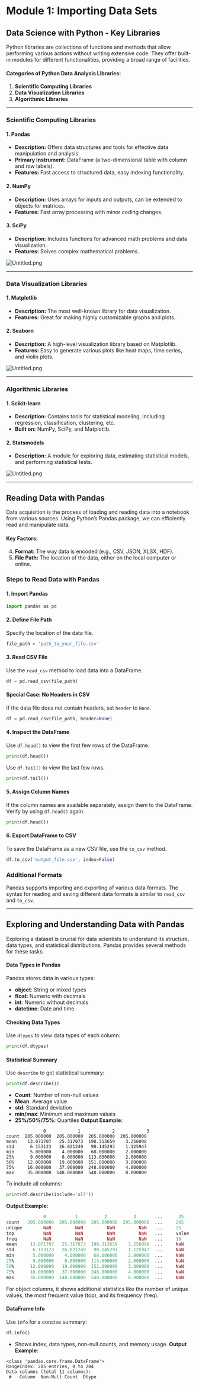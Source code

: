 

# Module 1: Importing Data Sets
## Data Science with Python - Key Libraries
Python libraries are collections of functions and methods that allow performing various actions without writing extensive code. They offer built-in modules for different functionalities, providing a broad range of facilities.
#### Categories of Python Data Analysis Libraries:
1. **Scientific Computing Libraries**
2. **Data Visualization Libraries**
3. **Algorithmic Libraries**

___
### Scientific Computing Libraries
#### 1. **Pandas**
- **Description:** Offers data structures and tools for effective data manipulation and analysis.
- **Primary Instrument:** DataFrame (a two-dimensional table with column and row labels).
- **Features:** Fast access to structured data, easy indexing functionality.
#### 2. **NumPy**
- **Description:** Uses arrays for inputs and outputs, can be extended to objects for matrices.
- **Features:** Fast array processing with minor coding changes.
#### 3. **SciPy**
- **Description:** Includes functions for advanced math problems and data visualization.
- **Features:** Solves complex mathematical problems.

![Untitled.png](https://prod-files-secure.s3.us-west-2.amazonaws.com/03e82b26-cccb-4906-bb56-adabcbdc0655/997ac361-58a8-4f04-bb0f-79fea4baa761/Untitled.png?X-Amz-Algorithm=AWS4-HMAC-SHA256&X-Amz-Content-Sha256=UNSIGNED-PAYLOAD&X-Amz-Credential=ASIAZI2LB466T735YPAX%2F20250201%2Fus-west-2%2Fs3%2Faws4_request&X-Amz-Date=20250201T151527Z&X-Amz-Expires=3600&X-Amz-Security-Token=IQoJb3JpZ2luX2VjEM7%2F%2F%2F%2F%2F%2F%2F%2F%2F%2FwEaCXVzLXdlc3QtMiJHMEUCIQCfozWXJ395N%2FczxLT7WdwBQoppsEiEWXZDsKymfZVSEgIgdHhxJwPz3dLDCGdGvOiizm1CZtpLwVlqrxz1kfXe%2FEUqiAQI1%2F%2F%2F%2F%2F%2F%2F%2F%2F%2F%2FARAAGgw2Mzc0MjMxODM4MDUiDEXvU%2BwC8G7XJfIgNyrcA44OsGJ8kYM1NABGoq2mI5pszEl%2BkjDpmdDZHFix7tr2CL5Lc0qUpWZgZXWOxUtJOYxvlbeX%2BXoVb8lhpMKStBPP9WtfUzrVgYPZ%2BdLhEvi53wZgDDc%2BbMo6%2FWHjof9hGQBXzSxziQsYkA%2FEkdsch0wV8Kg4uC6rMrvbBy6VOxYDV3GlL7l3DE%2B6%2BK6xTndgHJcz7kcP03%2FmF%2BvHyUmyiE6rxDYlelY%2FWj68AuvrrROWidaFAqvbj7w4AA6m2%2B6hsx0z0P88rWvv6N3QeTKMctxHvaPQcvU3h5P1QJnWdxVvHkY6vnatJAyr56RVTOYJEg9S4a1nM1tr35KNLs2aXtwL4%2Fq51cnI8fo2IRy7%2FN6P9nVzQU5GpcBL93UYMfOjXHi0NoV%2Fu9oVrYTCQVdT3qNsbB%2FGCsjClLz3zzHBkIKAJz5OeW68WzdxEs6zape01zjXYqFhOUmbzxlUauh7O6099WJaOAMm7fRmuTozoaBwz%2Fk%2BFFmaZgeiHfsDQOjPQqdwqGtxSgBoh6LT80RsJU%2BWLvmbMWe6AWXH5VpnqMq2ftpDmF8LGAgeydCDZdeE0XKssWrLohSv1MeMQWkSm9GHfldgj77B6Yhiev7soxGJid7mx6F%2FYCMEGePXMPvJ%2BLwGOqUBtWg5pUnUedI2BVKjewxwydvuD5UUiO1asu0%2BpRTBUC8CuPAQ5LG9Eoh5qYPiH8WVVXlMBCn6w59o%2F29Jljdwg4zS0K37tw7BtU4x2qkTBXMPX36QFDwcUThb37VPhj68ZdkiUvhFOtb5j2BC%2FYbidfNzxp6LVK0%2B1VhxC84WtqFoXT02pTt0fjuLe7vCKw8s1gW7dPTcymDOdBDwgE%2FLtzMz0qlO&X-Amz-Signature=af5d85b09fac025f1f1556c15f927abbd99c6c9b94000e909281ad2ce16a9054&X-Amz-SignedHeaders=host&x-id=GetObject)
___
### Data Visualization Libraries
#### 1. **Matplotlib**
- **Description:** The most well-known library for data visualization.
- **Features:** Great for making highly customizable graphs and plots.
#### 2. **Seaborn**
- **Description:** A high-level visualization library based on Matplotlib.
- **Features:** Easy to generate various plots like heat maps, time series, and violin plots.

![Untitled.png](https://prod-files-secure.s3.us-west-2.amazonaws.com/03e82b26-cccb-4906-bb56-adabcbdc0655/733d1e42-5a53-4fd8-90c1-3d85254369a6/Untitled.png?X-Amz-Algorithm=AWS4-HMAC-SHA256&X-Amz-Content-Sha256=UNSIGNED-PAYLOAD&X-Amz-Credential=ASIAZI2LB4663EZ56EQK%2F20250201%2Fus-west-2%2Fs3%2Faws4_request&X-Amz-Date=20250201T151526Z&X-Amz-Expires=3600&X-Amz-Security-Token=IQoJb3JpZ2luX2VjEM7%2F%2F%2F%2F%2F%2F%2F%2F%2F%2FwEaCXVzLXdlc3QtMiJGMEQCIEE9XfOuK32%2BH8RzE3Y8FxiOhH%2FUHet0qKhSHb2H3meLAiBHRvpVuJAgOYhvXr3Eh8MksdZi8lWTE0%2BYNUOasTgyZCqIBAjX%2F%2F%2F%2F%2F%2F%2F%2F%2F%2F8BEAAaDDYzNzQyMzE4MzgwNSIMYK6c7NfRzFqqFmGMKtwDs%2FlG1dsBj64kisZJlRsvgxHY0MRY6KCeQMmas4RpWrCKQdRBzWbUJFWwnOBeLZ%2Bwdl4yt1K33dKNq%2Fc7Au5r%2BJQ7z%2Fx5iPCKIqWHe82UTAqinNH5at8eecLLmJTVb9wCKTKdMIk4domQRk0%2BkxexmSy8mUII0n1FnfqUXBQCOwXpLdHMljr%2FloeMVRPh8aFEMKcS29wnZ1kNApy4kXcydW1tE4UCeDu0WNQ0BZ%2F1GtIzOyoAVNPNI09Np5FghudreHzFowLRdJO9wuXHmhJII7URsBbUNKGVwiU6SqKZH%2B7kLhYPogWwTSDlcCzYhMjdyAFXSuuNQ5UVHV%2Bf6HspWTl%2FJeZ%2BUcfaQiAmg5Ahl0aMO2oz78tY%2Fwo3YxO0b%2B1Qv5AaxGgXNBLW02uweUkjczuriEI69Ym8TjYkrfsn4nxeOBPAkvzTT1ku6WgCoCwbc9CvSIwSZbb6AJNMh%2BLyOH49ta1hez%2FSorx9uuqV9mUTuB3Vf8YFyPu6AuyZRVt8BWvabIED4x%2BCtRpXS9JXs361GuGoSb5EL2TW4lp24xFVxZp4f%2BrTt%2FVjyF6Bc%2BLGtq8FiB2mgyjxpTX4Mf827fhW24rMjbIutOgkjP1clFW1eI5S49UOPTWio34w0sr4vAY6pgGE3AKkaOAVkdli1WMh%2BqWDUyn3d%2F8t6L14bIl3jFaepxFrwpkh67zr6KfUq5h078N2nxeH%2FQCcKV91O1yjqscuMpa%2FinKrTbCTsr4sxXnouGTEzEZp%2Btj2KXlgvMCnE%2BQlyZ6Ma4AhXrnszWUdYnlki2jVgkjn8LDS%2BeBvjNpfV9x%2FTyut%2B9fqvNoPLjdtHfDmoHewjGmjJYw2uzqGlGaQNbsmH%2BQb&X-Amz-Signature=5ee8c7643bd9228be5b3b42e49bed4f41fa09fabdd0577d508828c86f5c682c7&X-Amz-SignedHeaders=host&x-id=GetObject)
___
### Algorithmic Libraries
#### 1. **Scikit-learn**
- **Description:** Contains tools for statistical modeling, including regression, classification, clustering, etc.
- **Built on:** NumPy, SciPy, and Matplotlib.
#### 2. **Statsmodels**
- **Description:** A module for exploring data, estimating statistical models, and performing statistical tests.

![Untitled.png](https://prod-files-secure.s3.us-west-2.amazonaws.com/03e82b26-cccb-4906-bb56-adabcbdc0655/c62885f5-417d-4179-834f-d68f8f2bdf39/Untitled.png?X-Amz-Algorithm=AWS4-HMAC-SHA256&X-Amz-Content-Sha256=UNSIGNED-PAYLOAD&X-Amz-Credential=ASIAZI2LB4663EZ56EQK%2F20250201%2Fus-west-2%2Fs3%2Faws4_request&X-Amz-Date=20250201T151526Z&X-Amz-Expires=3600&X-Amz-Security-Token=IQoJb3JpZ2luX2VjEM7%2F%2F%2F%2F%2F%2F%2F%2F%2F%2FwEaCXVzLXdlc3QtMiJGMEQCIEE9XfOuK32%2BH8RzE3Y8FxiOhH%2FUHet0qKhSHb2H3meLAiBHRvpVuJAgOYhvXr3Eh8MksdZi8lWTE0%2BYNUOasTgyZCqIBAjX%2F%2F%2F%2F%2F%2F%2F%2F%2F%2F8BEAAaDDYzNzQyMzE4MzgwNSIMYK6c7NfRzFqqFmGMKtwDs%2FlG1dsBj64kisZJlRsvgxHY0MRY6KCeQMmas4RpWrCKQdRBzWbUJFWwnOBeLZ%2Bwdl4yt1K33dKNq%2Fc7Au5r%2BJQ7z%2Fx5iPCKIqWHe82UTAqinNH5at8eecLLmJTVb9wCKTKdMIk4domQRk0%2BkxexmSy8mUII0n1FnfqUXBQCOwXpLdHMljr%2FloeMVRPh8aFEMKcS29wnZ1kNApy4kXcydW1tE4UCeDu0WNQ0BZ%2F1GtIzOyoAVNPNI09Np5FghudreHzFowLRdJO9wuXHmhJII7URsBbUNKGVwiU6SqKZH%2B7kLhYPogWwTSDlcCzYhMjdyAFXSuuNQ5UVHV%2Bf6HspWTl%2FJeZ%2BUcfaQiAmg5Ahl0aMO2oz78tY%2Fwo3YxO0b%2B1Qv5AaxGgXNBLW02uweUkjczuriEI69Ym8TjYkrfsn4nxeOBPAkvzTT1ku6WgCoCwbc9CvSIwSZbb6AJNMh%2BLyOH49ta1hez%2FSorx9uuqV9mUTuB3Vf8YFyPu6AuyZRVt8BWvabIED4x%2BCtRpXS9JXs361GuGoSb5EL2TW4lp24xFVxZp4f%2BrTt%2FVjyF6Bc%2BLGtq8FiB2mgyjxpTX4Mf827fhW24rMjbIutOgkjP1clFW1eI5S49UOPTWio34w0sr4vAY6pgGE3AKkaOAVkdli1WMh%2BqWDUyn3d%2F8t6L14bIl3jFaepxFrwpkh67zr6KfUq5h078N2nxeH%2FQCcKV91O1yjqscuMpa%2FinKrTbCTsr4sxXnouGTEzEZp%2Btj2KXlgvMCnE%2BQlyZ6Ma4AhXrnszWUdYnlki2jVgkjn8LDS%2BeBvjNpfV9x%2FTyut%2B9fqvNoPLjdtHfDmoHewjGmjJYw2uzqGlGaQNbsmH%2BQb&X-Amz-Signature=17e2d96d2e86cbfa38add6c672cad48162acf9d127e0d7c4c3a8c20b95e7f0c9&X-Amz-SignedHeaders=host&x-id=GetObject)
___
## Reading Data with Pandas
Data acquisition is the process of loading and reading data into a notebook from various sources. Using Python’s Pandas package, we can efficiently read and manipulate data.
#### Key Factors:
4. **Format:** The way data is encoded (e.g., CSV, JSON, XLSX, HDF).
5. **File Path:** The location of the data, either on the local computer or online.
### Steps to Read Data with Pandas
#### 1. **Import Pandas**
```python
import pandas as pd
```
#### 2. **Define File Path**
Specify the location of the data file.
```python
file_path = 'path_to_your_file.csv'
```
#### 3. **Read CSV File**
Use the `read_csv` method to load data into a DataFrame.
```python
df = pd.read_csv(file_path)
```
#### Special Case: No Headers in CSV
If the data file does not contain headers, set `header` to `None`.
```python
df = pd.read_csv(file_path, header=None)
```
#### 4. **Inspect the DataFrame**
Use `df.head()` to view the first few rows of the DataFrame.
```python
print(df.head())
```
Use `df.tail()` to view the last few rows.
```python
print(df.tail())
```
#### 5. **Assign Column Names**
If the column names are available separately, assign them to the DataFrame.
Verify by using `df.head()` again.
```python
print(df.head())
```
#### 6. **Export DataFrame to CSV**
To save the DataFrame as a new CSV file, use the `to_csv` method.
```python
df.to_csv('output_file.csv', index=False)
```
### Additional Formats
Pandas supports importing and exporting of various data formats. The syntax for reading and saving different data formats is similar to `read_csv` and `to_csv`.
___
## Exploring and Understanding Data with Pandas
Exploring a dataset is crucial for data scientists to understand its structure, data types, and statistical distributions. Pandas provides several methods for these tasks.
#### Data Types in Pandas
Pandas stores data in various types:
- **object**: String or mixed types
- **float**: Numeric with decimals
- **int**: Numeric without decimals
- **datetime**: Date and time
#### Checking Data Types
Use `dtypes` to view data types of each column:
```python
print(df.dtypes)
```
#### Statistical Summary
Use `describe` to get statistical summary:
```python
print(df.describe())
```
- **Count**: Number of non-null values
- **Mean**: Average value
- **std**: Standard deviation
- **min/max**: Minimum and maximum values
- **25%/50%/75%**: Quartiles
**Output Example:**
```plain text
              0            1            2            3
count  205.000000  205.000000  205.000000  205.000000
mean    13.071707   25.317073  198.313659    3.256098
std      6.153123   26.021249   90.145293    1.125947
min      5.000000    4.000000   68.000000    2.000000
25%      9.000000    8.000000  113.000000    2.000000
50%     12.000000   19.000000  151.000000    3.000000
75%     16.000000   37.000000  248.000000    4.000000
max     35.000000  148.000000  540.000000    8.000000
```
To include all columns:
```python
print(df.describe(include='all'))
```
**Output Example:**
```r
              0           1          2          3       ...      25       26       27
count   205.000000  205.000000  205.000000  205.000000  ...     205      205      205
unique        NaN         NaN         NaN         NaN   ...     25       25       25
top           NaN         NaN         NaN         NaN   ...     value    value    value
freq          NaN         NaN         NaN         NaN   ...     10       10       10
mean     13.071707   25.317073  198.313659    3.256098  ...     NaN      NaN      NaN
std       6.153123   26.021249   90.145293    1.125947  ...     NaN      NaN      NaN
min       5.000000    4.000000   68.000000    2.000000  ...     NaN      NaN      NaN
25%       9.000000    8.000000  113.000000    2.000000  ...     NaN      NaN      NaN
50%      12.000000   19.000000  151.000000    3.000000  ...     NaN      NaN      NaN
75%      16.000000   37.000000  248.000000    4.000000  ...     NaN      NaN      NaN
max      35.000000  148.000000  540.000000    8.000000  ...     NaN      NaN      NaN
```
For object columns, it shows additional statistics like the number of unique values, the most frequent value (top), and its frequency (freq).
#### DataFrame Info
Use `info` for a concise summary:
```python
df.info()
```
- Shows index, data types, non-null counts, and memory usage.
**Output Example:**
```less
<class 'pandas.core.frame.DataFrame'>
RangeIndex: 205 entries, 0 to 204
Data columns (total 11 columns):
 #   Column  Non-Null Count  Dtype
